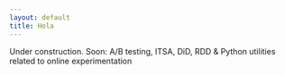 ```yaml
---
layout: default
title: Hola
---
```


Under construction. Soon: A/B testing, ITSA, DiD, RDD & Python utilities related to online experimentation
